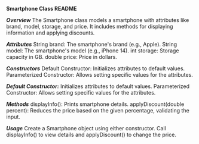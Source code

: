 **Smartphone Class README**

***Overview***
The Smartphone class models a smartphone with attributes like brand, model, storage, and price. It includes methods for displaying information and applying discounts.

***Attributes***
String brand: The smartphone's brand (e.g., Apple).
String model: The smartphone's model (e.g., iPhone 14).
int storage: Storage capacity in GB.
double price: Price in dollars.

***Constructors***
Default Constructor: Initializes attributes to default values.
Parameterized Constructor: Allows setting specific values for the attributes.

***Default Constructor:***
Initializes attributes to default values.
Parameterized Constructor: Allows setting specific values for the attributes.

***Methods***
displayInfo(): Prints smartphone details.
applyDiscount(double percent): Reduces the price based on the given percentage, validating the input.

***Usage***
Create a Smartphone object using either constructor. Call displayInfo() to view details and applyDiscount() to change the price.
